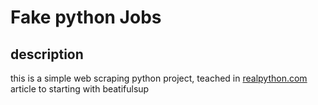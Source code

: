 # Fake python Jobs

## description

this is a simple web scraping python project, teached in [realpython.com](https://realpython.com/beautiful-soup-web-scraper-python/#scrape-the-fake-python-job-site) article to starting with beatifulsup 

